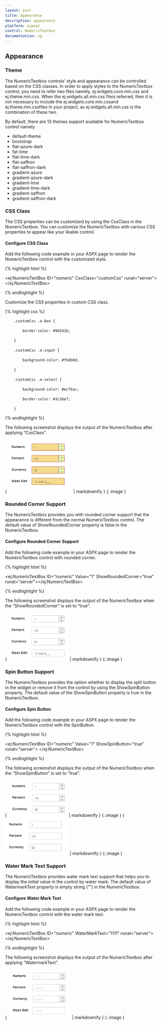 ```yaml
---
layout: post
title: Appearance
description: appearance
platform: aspnet
control: NumericTextbox
documentation: ug
---
```


## Appearance

### Theme

The NumericTextbox controls’ style and appearance can be controlled based on the CSS classes. In order to apply styles to the NumericTextbox control, you need to refer two files namely, ej.widgets.core.min.css and ej.theme.min.css. When the ej.widgets.all.min.css fileis referred, then it is not necessary to include the ej.widgets.core.min.cssand ej.theme.min.cssfiles in your project, as ej.widgets.all.min.css is the combination of these two. 

By default, there are 13 themes support available for NumericTextbox control namely

* default-theme
* bootstrap
* flat-azure-dark
* fat-lime
* flat-lime-dark
* flat-saffron
* flat-saffron-dark
* gradient-azure
* gradient-azure-dark
* gradient-lime
* gradient-lime-dark
* gradient-saffron
* gradient-saffron-dark



### CSS Class

The CSS properties can be customized by using the CssClass in the NumericTextbox. You can customize the NumericTextbox with various CSS properties to appear like your likable control.

#### Configure CSS Class

Add the following code example in your ASPX page to render the NumericTextbox control with the customized style.

{% highlight html %}

<ej:NumericTextBox ID="numeric" CssClass="customCss" runat="server"> </ej:NumericTextBox>



{% endhighlight %}



Customize the CSS properties in custom CSS class.

{% highlight css %}

        .customCss .e-box {

            border-color: #9d241b;

        }

        .customCss .e-input {

            background-color: #f6db8d;            

        }

        .customCss .e-select {

            background-color: #ecf6ac;

            border-color: #3c36e7;

        }



{% endhighlight %}



The following screenshot displays the output of the NumericTextbox after applying “CssClass”.

{ ![C:/Users/giftline.jebamani/Desktop/j.png](Appearance_images/Appearance_img1.png) | markdownify }
{:.image }


### Rounded Corner Support

The NumericTextbox provides you with rounded corner support that the appearance is different from the normal NumericTextbox control. The default value of ShowRoundedCorner property is false in the NumericTextbox.

#### Configure Rounded Corner Support

Add the following code example in your ASPX page to render the NumericTextbox control with rounded corner.

{% highlight html %}

<ej:NumericTextBox ID="numeric" Value="1" ShowRoundedCorner="true" runat="server"></ej:NumericTextBox>



{% endhighlight %}



The following screenshot displays the output of the NumericTextbox when the “ShowRoundedCorner” is set to “true”.

{ ![C:/Users/giftline.jebamani/Desktop/k.png](Appearance_images/Appearance_img2.png) | markdownify }
{:.image }


### Spin Button Support

The NumericTextbox provides the option whether to display the split button in the widget or remove it from the control by using the ShowSpinButton property. The default value of the ShowSpinButton property is true in the NumericTextbox.

#### Configure Spin Button

Add the following code example in your ASPX page to render the NumericTextbox control with the SpinButton.

{% highlight html %}



<ej:NumericTextBox ID="numeric" Value="1" ShowSpinButton="true" runat="server"> </ej:NumericTextBox>





{% endhighlight %}



The following screenshot displays the output of the NumericTextbox when the “ShowSpinButton” is set to “true”.

{ ![C:/Users/giftline.jebamani/Desktop/l.png](Appearance_images/Appearance_img3.png) | markdownify }
{:.image }
{ ![C:/Users/giftline.jebamani/Desktop/la.png](Appearance_images/Appearance_img4.png) | markdownify }
{:.image }


### Water Mark Text Support

The NumericTextbox provides water mark text support that helps you to display the initial value in the control by water mark. The default value of WatermarkText property is empty string (“”) in the NumericTextbox.

#### Configure Water Mark Text

Add the following code example in your ASPX page to render the NumericTextbox control with the water mark text.

{% highlight html %}

<ej:NumericTextBox ID="numeric" WaterMarkText="1111" runat="server"> </ej:NumericTextBox>



{% endhighlight %}



The following screenshot displays the output of the NumericTextbox after applying “WatermarkText”.

{ ![C:/Users/giftline.jebamani/Desktop/m.png](Appearance_images/Appearance_img5.png) | markdownify }
{:.image }


